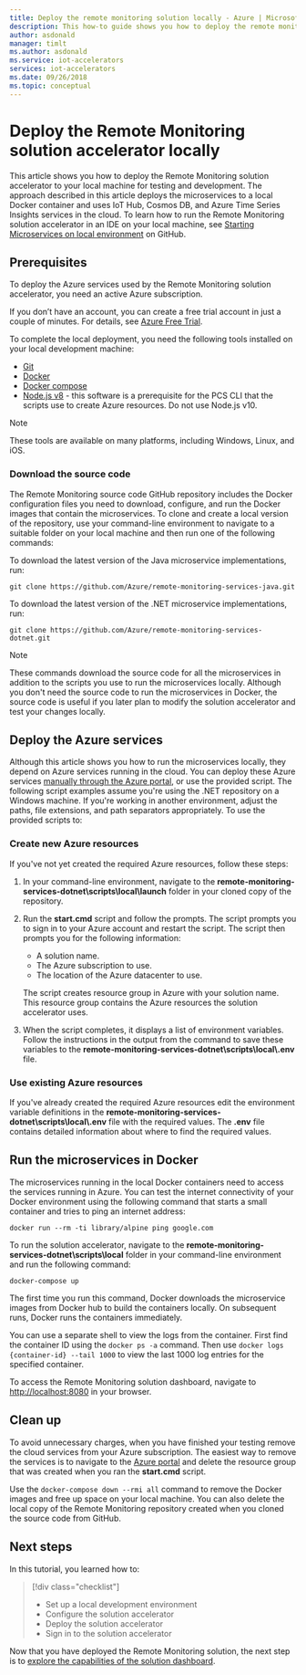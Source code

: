 ```yaml
---
title: Deploy the remote monitoring solution locally - Azure | Microsoft Docs 
description: This how-to guide shows you how to deploy the remote monitoring solution accelerator to your local machine for testing and development.
author: asdonald
manager: timlt
ms.author: asdonald
ms.service: iot-accelerators
services: iot-accelerators
ms.date: 09/26/2018
ms.topic: conceptual
---
```


# Deploy the Remote Monitoring solution accelerator locally

This article shows you how to deploy the Remote Monitoring solution accelerator to your local machine for testing and development. The approach described in this article deploys the microservices to a local Docker container and uses IoT Hub, Cosmos DB, and Azure Time Series Insights services in the cloud. To learn how to run the Remote Monitoring solution accelerator in an IDE on your local machine, see [Starting Microservices on local environment](https://github.com/Azure/remote-monitoring-services-java/blob/master/docs/LOCAL_DEPLOYMENT.md) on GitHub.

## Prerequisites

To deploy the Azure services used by the Remote Monitoring solution accelerator, you need an active Azure subscription.

If you don’t have an account, you can create a free trial account in just a couple of minutes. For details, see [Azure Free Trial](https://azure.microsoft.com/pricing/free-trial/).

To complete the local deployment, you need the following tools installed on your local development machine:

* [Git](https://git-scm.com/)
* [Docker](https://www.docker.com)
* [Docker compose](https://docs.docker.com/compose/install/)
* [Node.js v8](https://nodejs.org/) - this software is a prerequisite for the PCS CLI that the scripts use to create Azure resources. Do not use Node.js v10.

> [!NOTE]
> These tools are available on many platforms, including Windows, Linux, and iOS.

### Download the source code

The Remote Monitoring source code GitHub repository includes the Docker configuration files you need to download, configure, and run the Docker images that contain the microservices. To clone and create a local version of the repository, use your command-line environment to navigate to a suitable folder on your local machine and then run one of the following commands:

To download the latest version of the Java microservice implementations, run:

```cmd/sh
git clone https://github.com/Azure/remote-monitoring-services-java.git
```

To download the latest version of the .NET microservice implementations, run:

```cmd\sh
git clone https://github.com/Azure/remote-monitoring-services-dotnet.git
```

> [!NOTE]
> These commands download the source code for all the microservices in addition to the scripts you use to run the microservices locally. Although you don't need the source code to run the microservices in Docker, the source code is useful if you later plan to modify the solution accelerator and test your changes locally.

## Deploy the Azure services

Although this article shows you how to run the microservices locally, they depend on Azure services running in the cloud. You can deploy these Azure services [manually through the Azure portal](https://github.com/Azure/azure-iot-pcs-remote-monitoring-dotnet/wiki/Manual-steps-to-create-azure-resources-for-local-setup), or use the provided script. The following script examples assume you're using the .NET repository on a Windows machine. If you're working in another environment, adjust the paths, file extensions, and path separators appropriately. To use the provided scripts to:

### Create new Azure resources

If you've not yet created the required Azure resources, follow these steps:

1. In your command-line environment, navigate to the **remote-monitoring-services-dotnet\scripts\local\launch** folder in your cloned copy of the repository.

2. Run the **start.cmd** script and follow the prompts. The script prompts you to sign in to your Azure account and restart the script. The script then prompts you for the following information:
    * A solution name.
    * The Azure subscription to use.
    * The location of the Azure datacenter to use.

    The script creates resource group in Azure with your solution name. This resource group contains the Azure resources the solution accelerator uses.

3. When the script completes, it displays a list of environment variables. Follow the instructions in the output from the command to save these variables to the **remote-monitoring-services-dotnet\\scripts\\local\\.env** file.

### Use existing Azure resources

If you've already created the required Azure resources edit the environment variable definitions in the **remote-monitoring-services-dotnet\\scripts\\local\\.env** file with the required values. The **.env** file contains detailed information about where to find the required values.

## Run the microservices in Docker

The microservices running in the local Docker containers need to access the services running in Azure. You can test the internet connectivity of your Docker environment using the following command that starts a small container and tries to ping an internet address:

```cmd/sh
docker run --rm -ti library/alpine ping google.com
```

To run the solution accelerator, navigate to the **remote-monitoring-services-dotnet\\scripts\\local** folder in your command-line environment and run the following command:

```cmd\sh
docker-compose up
```

The first time you run this command, Docker downloads the microservice images from Docker hub to build the containers locally. On subsequent runs, Docker runs the containers immediately.

You can use a separate shell to view the logs from the container. First find the container ID using the `docker ps -a` command. Then use `docker logs {container-id} --tail 1000` to view the last 1000 log entries for the specified container.

To access the Remote Monitoring solution dashboard, navigate to [http://localhost:8080](http://localhost:8080) in your browser.

## Clean up

To avoid unnecessary charges, when you have finished your testing remove the cloud services from your Azure subscription. The easiest way to remove the services is to navigate to the [Azure portal](https://ms.portal.azure.com) and delete the resource group that was created when you ran the **start.cmd** script.

Use the `docker-compose down --rmi all` command to remove the Docker images and free up space on your local machine. You can also delete the local copy of the Remote Monitoring repository created when you cloned the source code from GitHub.

## Next steps

In this tutorial, you learned how to:

> [!div class="checklist"]
> * Set up a local development environment
> * Configure the solution accelerator
> * Deploy the solution accelerator
> * Sign in to the solution accelerator

Now that you have deployed the Remote Monitoring solution, the next step is to [explore the capabilities of the solution dashboard](quickstart-remote-monitoring-deploy.md).

<!-- Next tutorials in the sequence -->
